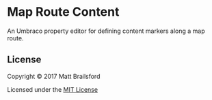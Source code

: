 # Map Route Content

An Umbraco property editor for defining content markers along a map route.

## License

Copyright &copy; 2017 Matt Brailsford

Licensed under the [MIT License](LICENSE.md)
